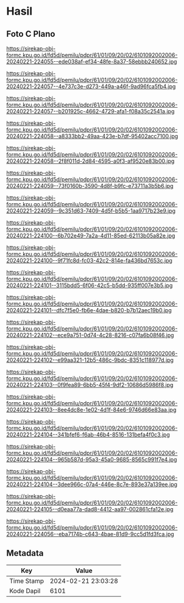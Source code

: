 # Hasil

## Foto C Plano

https://sirekap-obj-formc.kpu.go.id/fd5d/pemilu/pdpr/61/01/09/20/02/6101092002006-20240221-224055--ede038af-ef34-48fe-8a37-58ebbb240652.jpg

https://sirekap-obj-formc.kpu.go.id/fd5d/pemilu/pdpr/61/01/09/20/02/6101092002006-20240221-224057--4e737c3e-d273-449a-a46f-9ad96fca5fb4.jpg

https://sirekap-obj-formc.kpu.go.id/fd5d/pemilu/pdpr/61/01/09/20/02/6101092002006-20240221-224057--b201925c-4662-4729-afa1-f08a35c2541a.jpg

https://sirekap-obj-formc.kpu.go.id/fd5d/pemilu/pdpr/61/01/09/20/02/6101092002006-20240221-224058--a8333bb2-49aa-423e-b7df-95402acc7100.jpg

https://sirekap-obj-formc.kpu.go.id/fd5d/pemilu/pdpr/61/01/09/20/02/6101092002006-20240221-224058--2f8f011d-2d84-4595-a0f3-af9520e83b00.jpg

https://sirekap-obj-formc.kpu.go.id/fd5d/pemilu/pdpr/61/01/09/20/02/6101092002006-20240221-224059--73f0160b-3590-4d8f-b9fc-e73711a3b5b6.jpg

https://sirekap-obj-formc.kpu.go.id/fd5d/pemilu/pdpr/61/01/09/20/02/6101092002006-20240221-224059--9c351d63-7409-4d5f-b5b5-1aa9717b23e9.jpg

https://sirekap-obj-formc.kpu.go.id/fd5d/pemilu/pdpr/61/01/09/20/02/6101092002006-20240221-224100--6b702e49-7a2a-4d11-85ed-62113b05a82e.jpg

https://sirekap-obj-formc.kpu.go.id/fd5d/pemilu/pdpr/61/01/09/20/02/6101092002006-20240221-224100--9f71fc8d-fc03-42c2-814e-fa436bd7653c.jpg

https://sirekap-obj-formc.kpu.go.id/fd5d/pemilu/pdpr/61/01/09/20/02/6101092002006-20240221-224101--3115bdd5-6f06-42c5-b5dd-935ff007e3b5.jpg

https://sirekap-obj-formc.kpu.go.id/fd5d/pemilu/pdpr/61/01/09/20/02/6101092002006-20240221-224101--dfc7f5e0-fb6e-4dae-b820-b7b12aec19b0.jpg

https://sirekap-obj-formc.kpu.go.id/fd5d/pemilu/pdpr/61/01/09/20/02/6101092002006-20240221-224102--ece9a751-0d74-4c28-8216-c07fa6b08f46.jpg

https://sirekap-obj-formc.kpu.go.id/fd5d/pemilu/pdpr/61/01/09/20/02/6101092002006-20240221-224102--e99aa321-12b5-486c-9bdc-8351c118977d.jpg

https://sirekap-obj-formc.kpu.go.id/fd5d/pemilu/pdpr/61/01/09/20/02/6101092002006-20240221-224103--0f9fea89-6bb5-45f4-9df2-10686d5986f8.jpg

https://sirekap-obj-formc.kpu.go.id/fd5d/pemilu/pdpr/61/01/09/20/02/6101092002006-20240221-224103--8ee4dc8e-1e02-4d1f-84e6-9746d66e83aa.jpg

https://sirekap-obj-formc.kpu.go.id/fd5d/pemilu/pdpr/61/01/09/20/02/6101092002006-20240221-224104--341bfef6-f6ab-46b4-8516-131befa4f0c3.jpg

https://sirekap-obj-formc.kpu.go.id/fd5d/pemilu/pdpr/61/01/09/20/02/6101092002006-20240221-224104--965b587d-95a3-45a0-9685-8565c991f7e4.jpg

https://sirekap-obj-formc.kpu.go.id/fd5d/pemilu/pdpr/61/01/09/20/02/6101092002006-20240221-224104--3dee966c-07a4-446e-8c7e-893e37a139ee.jpg

https://sirekap-obj-formc.kpu.go.id/fd5d/pemilu/pdpr/61/01/09/20/02/6101092002006-20240221-224105--d0eaa77a-dad8-4412-aa97-002861cfa12e.jpg

https://sirekap-obj-formc.kpu.go.id/fd5d/pemilu/pdpr/61/01/09/20/02/6101092002006-20240221-224056--eba7174b-c643-4bae-81d9-9cc5d1fd3fca.jpg


## Metadata

| Key        | Value               |
| ---------- | ------------------- |
| Time Stamp | 2024-02-21 23:03:28 |
| Kode Dapil | 6101                |



